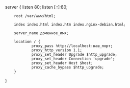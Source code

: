 server {
        listen 80;
        listen [::]:80;


        root /var/www/html;

        index index.html index.htm index.nginx-debian.html;

        server_name доменное_имя;

        location / {
                proxy_pass http://localhost:ваш_порт;
                proxy_http_version 1.1;
                proxy_set_header Upgrade $http_upgrade;
                proxy_set_header Connection 'upgrade';
                proxy_set_header Host $host;
                proxy_cache_bypass $http_upgrade;
        }

}